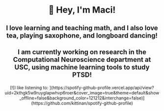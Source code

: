 # <p align="center"> 👾 Hey, I'm Maci! </p>

## <p align="center"> I love learning and teaching math, and I also love tea, playing saxophone, and longboard dancing!</p>

## <p align="center"> I am currently working on research in the Computational Neuroscience department at USC, using machine learning tools to study PTSD!</p>

<p align="center"> [![I like listening to: ](https://spotify-github-profile.vercel.app/api/view?uid=2kthgk5w9ruyglapwhvp6roer&cover_image=true&theme=default&show_offline=false&background_color=121212&interchange=false)](https://github.com/kittinan/spotify-github-profile)</p>
